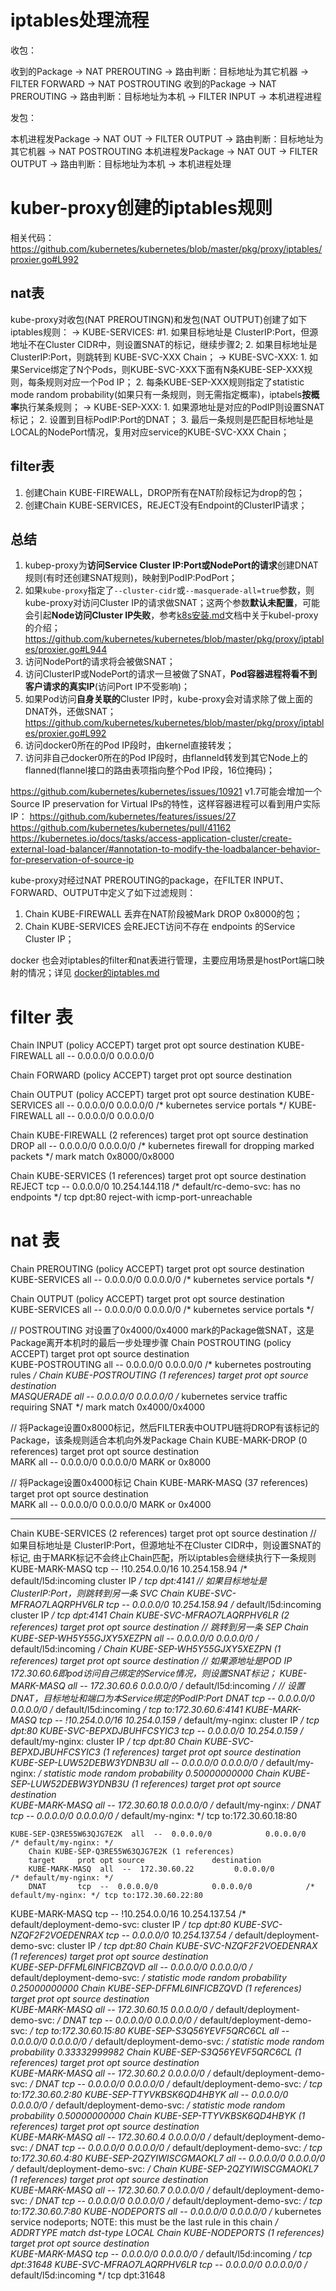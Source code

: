# iptables处理流程

收包：

收到的Package -> NAT PREROUTING  -> 路由判断：目标地址为其它机器 -> FILTER FORWARD -> NAT POSTROUTING
收到的Package -> NAT PREROUTING -> 路由判断：目标地址为本机 -> FILTER INPUT -> 本机进程进程

发包：

本机进程发Package -> NAT OUT -> FILTER OUTPUT -> 路由判断：目标地址为其它机器 -> NAT POSTROUTING
本机进程发Package -> NAT OUT -> FILTER OUTPUT -> 路由判断：目标地址为本机 -> 本机进程处理

# kuber-proxy创建的iptables规则

相关代码：https://github.com/kubernetes/kubernetes/blob/master/pkg/proxy/iptables/proxier.go#L992

## nat表

kube-proxy对收包(NAT PREROUTINGN)和发包(NAT OUTPUT)创建了如下iptables规则：
    -> KUBE-SERVICES:
        #1. 如果目标地址是 ClusterIP:Port，但源地址不在Cluster CIDR中，则设置SNAT的标记，继续步骤2;
        2. 如果目标地址是 ClusterIP:Port，则跳转到 KUBE-SVC-XXX Chain；
        -> KUBE-SVC-XXX:
            1. 如果Service绑定了N个Pods，则KUBE-SVC-XXX下面有N条KUBE-SEP-XXX规则，每条规则对应一个Pod IP；
            2. 每条KUBE-SEP-XXX规则指定了statistic mode random probability(如果只有一条规则，则无需指定概率)，iptabels**按概率**执行某条规则；
            -> KUBE-SEP-XXX:
                1. 如果源地址是对应的PodIP则设置SNAT标记；
                2. 设置到目标PodIP:Port的DNAT；
        3. 最后一条规则是匹配目标地址是LOCAL的NodePort情况，复用对应service的KUBE-SVC-XXX Chain；

## filter表

1. 创建Chain KUBE-FIREWALL，DROP所有在NAT阶段标记为drop的包；
1. 创建Chain KUBE-SERVICES，REJECT没有Endpoint的ClusterIP请求；


## 总结

1. kubep-proxy为**访问Service Cluster IP:Port或NodePort的请求**创建DNAT规则(有时还创建SNAT规则)，映射到PodIP:PodPort；
1. 如果`kube-proxy`指定了`--cluster-cidr`或`--masquerade-all=true`参数，则kube-proxy对访问Cluster IP的请求做SNAT；这两个参数**默认未配置**，可能会引起**Node访问Cluster IP失败**，参考[k8s安装.md](k8s-安装.md)文档中关于kubel-proxy的介绍；
    https://github.com/kubernetes/kubernetes/blob/master/pkg/proxy/iptables/proxier.go#L944
1. 访问NodePort的请求将会被做SNAT；
1. 访问ClusterIP或NodePort的请求一旦被做了SNAT，**Pod容器进程将看不到客户请求的真实IP**(访问Port IP不受影响)；
1. 如果Pod访问**自身关联的**Cluster IP时，kube-proxy会对请求除了做上面的DNAT外，还做SNAT；
    https://github.com/kubernetes/kubernetes/blob/master/pkg/proxy/iptables/proxier.go#L992
1. 访问docker0所在的Pod IP段时，由kernel直接转发；
1. 访问非自己docker0所在的Pod IP段时，由flanneld转发到其它Node上的flanned(flannel接口的路由表项指向整个Pod IP段，16位掩码)；

https://github.com/kubernetes/kubernetes/issues/10921
v1.7可能会增加一个Source IP preservation for Virtual IPs的特性，这样容器进程可以看到用户实际IP：
https://github.com/kubernetes/features/issues/27
https://github.com/kubernetes/kubernetes/pull/41162
https://kubernetes.io/docs/tasks/access-application-cluster/create-external-load-balancer/#annotation-to-modify-the-loadbalancer-behavior-for-preservation-of-source-ip

kube-proxy对经过NAT PREROUTING的package，在FILTER INPUT、FORWARD、OUTPUT中定义了如下过滤规则：

1. Chain KUBE-FIREWALL 丢弃在NAT阶段被Mark DROP 0x8000的包；
1. Chain KUBE-SERVICES 会REJECT访问不存在 endpoints 的Service Cluster IP；


docker 也会对iptables的filter和nat表进行管理，主要应用场景是hostPort端口映射的情况；详见 [docker的iptables.md](../docker/docker的iptables.md)

# filter 表
Chain INPUT (policy ACCEPT)
target     prot opt source               destination
KUBE-FIREWALL  all  --  0.0.0.0/0            0.0.0.0/0

Chain FORWARD (policy ACCEPT)
target     prot opt source               destination

Chain OUTPUT (policy ACCEPT)
target     prot opt source               destination
KUBE-SERVICES  all  --  0.0.0.0/0            0.0.0.0/0            /* kubernetes service portals */
KUBE-FIREWALL  all  --  0.0.0.0/0            0.0.0.0/0

Chain KUBE-FIREWALL (2 references)
target     prot opt source               destination
DROP       all  --  0.0.0.0/0            0.0.0.0/0            /* kubernetes firewall for dropping marked packets */ mark match 0x8000/0x8000

Chain KUBE-SERVICES (1 references)
target     prot opt source               destination
REJECT     tcp  --  0.0.0.0/0            10.254.144.118       /* default/rc-demo-svc: has no endpoints */ tcp dpt:80 reject-with icmp-port-unreachable


# nat 表

Chain PREROUTING (policy ACCEPT)
target     prot opt source               destination         
KUBE-SERVICES  all  --  0.0.0.0/0            0.0.0.0/0            /* kubernetes service portals */

Chain OUTPUT (policy ACCEPT)
target     prot opt source               destination         
KUBE-SERVICES  all  --  0.0.0.0/0            0.0.0.0/0            /* kubernetes service portals */

// POSTROUTING 对设置了0x4000/0x4000 mark的Package做SNAT，这是Package离开本机时的最后一步处理步骤
Chain POSTROUTING (policy ACCEPT)
target     prot opt source               destination         
KUBE-POSTROUTING  all  --  0.0.0.0/0            0.0.0.0/0            /* kubernetes postrouting rules */
Chain KUBE-POSTROUTING (1 references)
target     prot opt source               destination         
MASQUERADE  all  --  0.0.0.0/0            0.0.0.0/0            /* kubernetes service traffic requiring SNAT */ mark match 0x4000/0x4000

// 将Package设置0x8000标记，然后FILTER表中OUTPU链将DROP有该标记的Package，该条规则适合本机向外发Package
Chain KUBE-MARK-DROP (0 references)
target     prot opt source               destination         
MARK       all  --  0.0.0.0/0            0.0.0.0/0            MARK or 0x8000

// 将Package设置0x4000标记
Chain KUBE-MARK-MASQ (37 references)
target     prot opt source               destination         
MARK       all  --  0.0.0.0/0            0.0.0.0/0            MARK or 0x4000

---------
Chain KUBE-SERVICES (2 references)
target     prot opt source               destination
    // 如果目标地址是 ClusterIP:Port，但源地址不在Cluster CIDR中，则设置SNAT的标记, 由于MARK标记不会终止Chain匹配，所以iptables会继续执行下一条规则
KUBE-MARK-MASQ  tcp  -- !10.254.0.0/16        10.254.158.94        /* default/l5d:incoming cluster IP */ tcp dpt:4141
    // 如果目标地址是 ClusterIP:Port，则跳转到另一条 SVC Chain
KUBE-SVC-MFRAO7LAQRPHV6LR  tcp  --  0.0.0.0/0            10.254.158.94        /* default/l5d:incoming cluster IP */ tcp dpt:4141
    Chain KUBE-SVC-MFRAO7LAQRPHV6LR (2 references)
    target     prot opt source               destination
    // 跳转到另一条 SEP Chain
    KUBE-SEP-WH5Y55GJXY5XEZPN  all  --  0.0.0.0/0            0.0.0.0/0            /* default/l5d:incoming */
        Chain KUBE-SEP-WH5Y55GJXY5XEZPN (1 references)
        target     prot opt source               destination
        // 如果源地址是POD IP 172.30.60.6即pod访问自己绑定的Service情况，则设置SNAT标记；
        KUBE-MARK-MASQ  all  --  172.30.60.6          0.0.0.0/0            /* default/l5d:incoming */
        // 设置DNAT，目标地址和端口为本Service绑定的PodIP:Port
        DNAT       tcp  --  0.0.0.0/0            0.0.0.0/0            /* default/l5d:incoming */ tcp to:172.30.60.6:4141
KUBE-MARK-MASQ  tcp  -- !10.254.0.0/16        10.254.0.159         /* default/my-nginx: cluster IP */ tcp dpt:80
KUBE-SVC-BEPXDJBUHFCSYIC3  tcp  --  0.0.0.0/0            10.254.0.159         /* default/my-nginx: cluster IP */ tcp dpt:80
    Chain KUBE-SVC-BEPXDJBUHFCSYIC3 (1 references)
    target     prot opt source               destination         
    KUBE-SEP-LUW52DEBW3YDNB3U  all  --  0.0.0.0/0            0.0.0.0/0            /* default/my-nginx: */ statistic mode random probability 0.50000000000
        Chain KUBE-SEP-LUW52DEBW3YDNB3U (1 references)
        target     prot opt source               destination         
        KUBE-MARK-MASQ  all  --  172.30.60.18         0.0.0.0/0            /* default/my-nginx: */
        DNAT       tcp  --  0.0.0.0/0            0.0.0.0/0            /* default/my-nginx: */ tcp to:172.30.60.18:80

    KUBE-SEP-Q3RE55W63QJG7E2K  all  --  0.0.0.0/0            0.0.0.0/0            /* default/my-nginx: */
        Chain KUBE-SEP-Q3RE55W63QJG7E2K (1 references)
        target     prot opt source               destination         
        KUBE-MARK-MASQ  all  --  172.30.60.22         0.0.0.0/0            /* default/my-nginx: */
        DNAT       tcp  --  0.0.0.0/0            0.0.0.0/0            /* default/my-nginx: */ tcp to:172.30.60.22:80
KUBE-MARK-MASQ  tcp  -- !10.254.0.0/16        10.254.137.54        /* default/deployment-demo-svc: cluster IP */ tcp dpt:80
KUBE-SVC-NZQF2F2VOEDENRAX  tcp  --  0.0.0.0/0            10.254.137.54        /* default/deployment-demo-svc: cluster IP */ tcp dpt:80
    Chain KUBE-SVC-NZQF2F2VOEDENRAX (1 references)
    target     prot opt source               destination         
    KUBE-SEP-DFFML6INFICBZQVD  all  --  0.0.0.0/0            0.0.0.0/0            /* default/deployment-demo-svc: */ statistic mode random probability 0.25000000000
        Chain KUBE-SEP-DFFML6INFICBZQVD (1 references)
        target     prot opt source               destination         
        KUBE-MARK-MASQ  all  --  172.30.60.15         0.0.0.0/0            /* default/deployment-demo-svc: */
        DNAT       tcp  --  0.0.0.0/0            0.0.0.0/0            /* default/deployment-demo-svc: */ tcp to:172.30.60.15:80
    KUBE-SEP-S3Q56YEVF5QRC6CL  all  --  0.0.0.0/0            0.0.0.0/0            /* default/deployment-demo-svc: */ statistic mode random probability 0.33332999982
        Chain KUBE-SEP-S3Q56YEVF5QRC6CL (1 references)
        target     prot opt source               destination         
        KUBE-MARK-MASQ  all  --  172.30.60.2          0.0.0.0/0            /* default/deployment-demo-svc: */
        DNAT       tcp  --  0.0.0.0/0            0.0.0.0/0            /* default/deployment-demo-svc: */ tcp to:172.30.60.2:80
    KUBE-SEP-TTYVKBSK6QD4HBYK  all  --  0.0.0.0/0            0.0.0.0/0            /* default/deployment-demo-svc: */ statistic mode random probability 0.50000000000
        Chain KUBE-SEP-TTYVKBSK6QD4HBYK (1 references)
        target     prot opt source               destination         
        KUBE-MARK-MASQ  all  --  172.30.60.4          0.0.0.0/0            /* default/deployment-demo-svc: */
        DNAT       tcp  --  0.0.0.0/0            0.0.0.0/0            /* default/deployment-demo-svc: */ tcp to:172.30.60.4:80
    KUBE-SEP-2QZYIWISCGMAOKL7  all  --  0.0.0.0/0            0.0.0.0/0            /* default/deployment-demo-svc: */
        Chain KUBE-SEP-2QZYIWISCGMAOKL7 (1 references)
        target     prot opt source               destination         
        KUBE-MARK-MASQ  all  --  172.30.60.7          0.0.0.0/0            /* default/deployment-demo-svc: */
        DNAT       tcp  --  0.0.0.0/0            0.0.0.0/0            /* default/deployment-demo-svc: */ tcp to:172.30.60.7:80
KUBE-NODEPORTS  all  --  0.0.0.0/0            0.0.0.0/0            /* kubernetes service nodeports; NOTE: this must be the last rule in this chain */ ADDRTYPE match dst-type LOCAL
    Chain KUBE-NODEPORTS (1 references)
    target     prot opt source               destination         
    KUBE-MARK-MASQ  tcp  --  0.0.0.0/0            0.0.0.0/0            /* default/l5d:incoming */ tcp dpt:31648
    KUBE-SVC-MFRAO7LAQRPHV6LR  tcp  --  0.0.0.0/0            0.0.0.0/0            /* default/l5d:incoming */ tcp dpt:31648